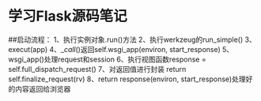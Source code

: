 # 学习Flask源码笔记

##启动流程：
	1、执行实例对象.run()方法
	2、执行werkzeug的run_simple()
	3、execut(app)
	4、__call_()返回self.wsgi_app(environ, start_response)
	5、wsgi_app()处理request和session
	6、执行视图函数response = self.full_dispatch_request()
	7、对返回值进行封装    return self.finalize_request(rv)
	8、return response(environ, start_response)处理好的内容返回给浏览器
